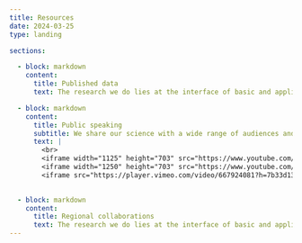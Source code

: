 ```yaml
---
title: Resources
date: 2024-03-25
type: landing

sections:

  - block: markdown
    content:
      title: Published data
      text: The research we do lies at the interface of basic and applied ecology.  Broadly, we work to understand how human interactions with freshwater ecosystems, including fishing, lake and fisheries management practices, and climate change, alter evolutionary and ecological processes in inland lakes, rivers, and the Great Lakes.  By understanding these responses, we can develop new approaches and practices for fisheries management in a rapidly changing landscape.<br>

  - block: markdown
    content:
      title: Public speaking
      subtitle: We share our science with a wide range of audiences and settings.  Find a few recorded talks on everything from creel surveys to climate change below.  If you're interested in someone giving a talk to your group, please get in touch!
      text: |
        <br>
        <iframe width="1125" height="703" src="https://www.youtube.com/embed/uMO0dYROWjo" title="&quot;Frozen Lakes&quot; 101: What&#39;s Under the Ice?" frameborder="0" allow="accelerometer; autoplay; clipboard-write; encrypted-media; gyroscope; picture-in-picture; web-share" referrerpolicy="strict-origin-when-cross-origin" allowfullscreen></iframe>
        <iframe width="1250" height="703" src="https://www.youtube.com/embed/qG0MBgxfIug" title="Phenological whiplash in Midwest US fisheries" frameborder="0" allow="accelerometer; autoplay; clipboard-write; encrypted-media; gyroscope; picture-in-picture; web-share" referrerpolicy="strict-origin-when-cross-origin" allowfullscreen></iframe>
        <iframe src="https://player.vimeo.com/video/667924081?h=7b33d13570" width="640" height="360" frameborder="0" allow="autoplay; fullscreen; picture-in-picture" allowfullscreen></iframe>
        

  - block: markdown
    content:
      title: Regional collaborations
      text: The research we do lies at the interface of basic and applied ecology.  Broadly, we work to understand how human interactions with freshwater ecosystems, including fishing, lake and fisheries management practices, and climate change, alter evolutionary and ecological processes in inland lakes, rivers, and the Great Lakes.  By understanding these responses, we can develop new approaches and practices for fisheries management in a rapidly changing landscape.<br>
---
```

